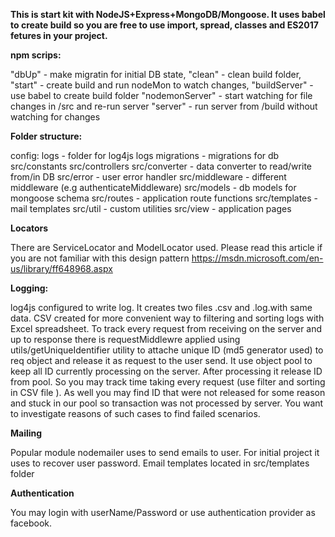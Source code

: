 **This is start kit with NodeJS+Express+MongoDB/Mongoose.
It uses babel to create build so you are free to use import, spread, classes and ES2017 fetures
 in your project.**
 
  

**npm scrips:**

 "dbUp" - make migratin for initial DB state,
 "clean" - clean build folder,
 "start" - create build and run nodeMon to watch changes,
 "buildServer" - use babel to create build folder
 "nodemonServer" - start watching for file changes in /src and re-run server 
 "server" - run server from /build without watching for changes


**Folder structure:**

  config:
  logs - folder for log4js logs
  migrations - migrations for db
  src/constants
  src/controllers
  src/converter - data converter to read/write from/in DB
  src/error - user error handler
  src/middleware - different middleware (e.g authenticateMiddleware) 
  src/models - db models for mongoose schema
  src/routes - application route functions 
  src/templates - mail templates
  src/util - custom utilities
  src/view - application pages
  
  
**Locators**

   There are ServiceLocator and ModelLocator used. Please read this article if you are not 
   familiar with this design pattern https://msdn.microsoft.com/en-us/library/ff648968.aspx 
      
  
**Logging:**
  
  log4js configured to write log. It creates two files .csv and .log.with same data. CSV created 
  for more convenient way to filtering and sorting logs with Excel spreadsheet. 
  To track every request from receiving on the server and up to response there is requestMiddlewre
   applied using utils/getUniqueIdentifier utility to attache unique ID (md5 generator used) to 
   req object and release it as request to the user send. It use object pool to keep all ID 
   currently processing on the server. After processing it release ID from pool. So you may 
  track time taking every request (use filter and sorting in CSV file ). As well you may find ID that 
  were not released for some reason and stuck in our pool so transaction was not processed by 
  server. You want to investigate reasons of such cases to find failed scenarios.  
  
  
**Mailing**
   
   Popular module nodemailer uses to send emails to user. For initial project it uses to recover 
   user password. Email templates located in src/templates folder
   
   
**Authentication**
  
  You may login with userName/Password or use  authentication provider as facebook.
  